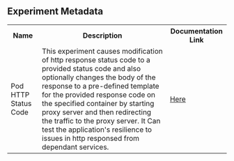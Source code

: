 ## Experiment Metadata

<table>
<tr>
<th> Name </th>
<th> Description </th>
<th> Documentation Link </th>
</tr>
<tr>
 <td> Pod HTTP Status Code </td>
 <td>This experiment causes modification of http response status code to a provided status code and also optionally changes the body of the response to a pre-defined template for the provided response code on the specified container by starting proxy server and then redirecting the traffic to the proxy server. It Can test the application's resilience to issues in http responsed from dependant services.</td>
 <td>  <a href="https://litmuschaos.github.io/litmus/experiments/categories/pods/pod-http-status-code/"> Here </a> </td>
 </tr>
 </table>
